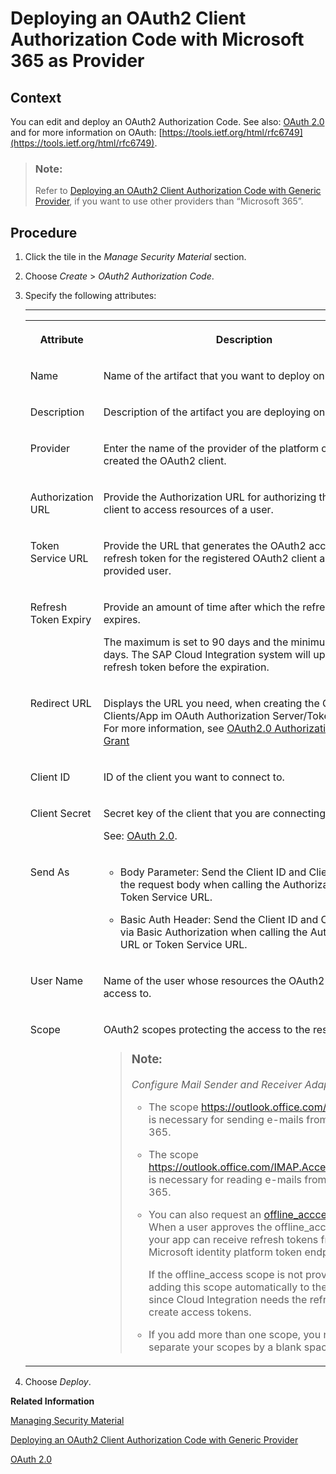 <!-- loio04a94b18dac143c8af64708252f26c04 -->

# Deploying an OAuth2 Client Authorization Code with Microsoft 365 as Provider



<a name="loio04a94b18dac143c8af64708252f26c04__context_axq_4s2_kmb"/>

## Context

You can edit and deploy an OAuth2 Authorization Code. See also: [OAuth 2.0](../ConnectionSetup/oauth-2-0-3823134.md#loio382313443b8d4453b0fd536b82b9e15d) and for more information on OAuth: [https://tools.ietf.org/html/rfc6749](https://tools.ietf.org/html/rfc6749).

> ### Note:  
> Refer to [Deploying an OAuth2 Client Authorization Code with Generic Provider](deploying-an-oauth2-client-authorization-code-with-generic-provider-72c8fa7.md), if you want to use other providers than “Microsoft 365”.



<a name="loio04a94b18dac143c8af64708252f26c04__steps_cnq_ss2_kmb"/>

## Procedure

1.  Click the tile in the *Manage Security Material* section.

2.  Choose *Create* \> *OAuth2 Authorization Code*.

3.  Specify the following attributes:

    ****


    <table>
    <tr>
    <th valign="top">

    Attribute
    
    </th>
    <th valign="top">

    Description
    
    </th>
    </tr>
    <tr>
    <td valign="top">
    
    Name
    
    </td>
    <td valign="top">
    
    Name of the artifact that you want to deploy on the tenant.
    
    </td>
    </tr>
    <tr>
    <td valign="top">
    
    Description
    
    </td>
    <td valign="top">
    
    Description of the artifact you are deploying on the tenant.
    
    </td>
    </tr>
    <tr>
    <td valign="top">
    
    Provider
    
    </td>
    <td valign="top">
    
    Enter the name of the provider of the platform on which you created the OAuth2 client.
    
    </td>
    </tr>
    <tr>
    <td valign="top">
    
    Authorization URL
    
    </td>
    <td valign="top">
    
    Provide the Authorization URL for authorizing the OAuth client to access resources of a user.
    
    </td>
    </tr>
    <tr>
    <td valign="top">
    
    Token Service URL
    
    </td>
    <td valign="top">
    
    Provide the URL that generates the OAuth2 access and refresh token for the registered OAuth2 client and the provided user.
    
    </td>
    </tr>
    <tr>
    <td valign="top">
    
    Refresh Token Expiry
    
    </td>
    <td valign="top">
    
    Provide an amount of time after which the refresh token expires.

    The maximum is set to 90 days and the minimum is set to 3 days. The SAP Cloud Integration system will update the refresh token before the expiration.
    
    </td>
    </tr>
    <tr>
    <td valign="top">
    
    Redirect URL
    
    </td>
    <td valign="top">
    
    Displays the URL you need, when creating the OAuth Clients/App im OAuth Authorization Server/Token Server. For more information, see [OAuth2.0 Authorization Code Grant](https://help.sap.com/docs/cloud-integration/sap-cloud-integration/oauth-2-0#loio508a70db7eac4addbb6ac69a06d46e79) 
    
    </td>
    </tr>
    <tr>
    <td valign="top">
    
    Client ID
    
    </td>
    <td valign="top">
    
    ID of the client you want to connect to.
    
    </td>
    </tr>
    <tr>
    <td valign="top">
    
    Client Secret
    
    </td>
    <td valign="top">
    
    Secret key of the client that you are connecting to.

    See: [OAuth 2.0](../ConnectionSetup/oauth-2-0-3823134.md#loio382313443b8d4453b0fd536b82b9e15d).
    
    </td>
    </tr>
    <tr>
    <td valign="top">
    
    Send As
    
    </td>
    <td valign="top">
    
    -   Body Parameter: Send the Client ID and Client Secret in the request body when calling the Authorization URL or Token Service URL.

    -   Basic Auth Header: Send the Client ID and Client Secret via Basic Authorization when calling the Authorization URL or Token Service URL.



    
    </td>
    </tr>
    <tr>
    <td valign="top">
    
    User Name
    
    </td>
    <td valign="top">
    
    Name of the user whose resources the OAuth2 client gets access to.
    
    </td>
    </tr>
    <tr>
    <td valign="top">
    
    Scope
    
    </td>
    <td valign="top">
    
    OAuth2 scopes protecting the access to the resources.

    > ### Note:  
    > *Configure Mail Sender and Receiver Adapter*:
    > 
    > -   The scope https://outlook.office.com/SMTP.Send is necessary for sending e-mails from Outlook 365.
    > 
    > -   The scope https://outlook.office.com/IMAP.AccessAsUser.All is necessary for reading e-mails from Outlook 365.
    > 
    > -   You can also request an [offline\_acccess scope](https://docs.microsoft.com/en-us/azure/active-directory/develop/v2-permissions-and-consent#offline_access). When a user approves the offline\_access scope, your app can receive refresh tokens from the Microsoft identity platform token endpoint.
    > 
    >     If the offline\_access scope is not provided, is adding this scope automatically to the credential since Cloud Integration needs the refresh token to create access tokens.
    > 
    > -   If you add more than one scope, you need to separate your scopes by a blank space.


    
    </td>
    </tr>
    </table>
    
4.  Choose *Deploy*.


**Related Information**  


[Managing Security Material](managing-security-material-b8ccb53.md "The Manage Security Material area provides an overview of security-related artifacts.")

[Deploying an OAuth2 Client Authorization Code with Generic Provider](deploying-an-oauth2-client-authorization-code-with-generic-provider-72c8fa7.md "Create an OAuth2 Client Authorization Code with the Generic Provider.")

[OAuth 2.0](../ConnectionSetup/oauth-2-0-3823134.md#loio382313443b8d4453b0fd536b82b9e15d "OAuth 2.0 allows a user to grant a client access to a protected resource (hosted by a resource server). The user typically restricts the access of the client and doesn't allow full access.")

